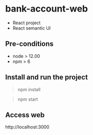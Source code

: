 # bank-account-web

* React project
* React semantic UI

## Pre-conditions

* node > 12.00
* npm > 6

## Install and run the project

> npm install

> npm start

## Access web 

http://localhost:3000


